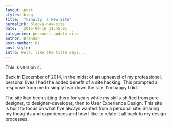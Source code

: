 ```yaml
---
layout: post
styles: blog
title:  "Finally, a New Site"
permalink: blog/a-new-site
date:   2015-09-16 11:45:01
categories: personal update site
author: Brandon
post-number: 01
post-style:
intro: Well, like the title says...
---
```

This is version 4.

Back in December of 2014, in the midst of an upheavel of my professional, personal lives I had the added benefit of a site hacking. This prompted a response from me to simply tear down the site. I'm happy I did.

The site had been sitting there for years while my skills shifted from pure designer, to designer-developer, then to User Experience Design. This site is built to focus on what I've always wanted from a personal site: Sharing my thoughts and experiences and how I like to relate it all back to my design processes.
